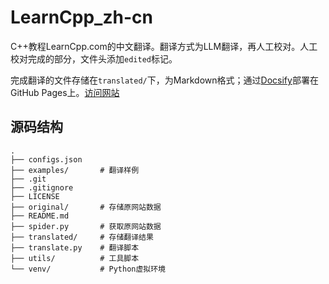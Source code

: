 # LearnCpp_zh-cn

C++教程LearnCpp.com的中文翻译。翻译方式为LLM翻译，再人工校对。人工校对完成的部分，文件头添加`edited`标记。

完成翻译的文件存储在`translated/`下，为Markdown格式；通过[Docsify](https://github.com/docsify/docsify)部署在GitHub Pages上。[访问网站](https://yutoly.github.io/learncpp_zh-cn/)

## 源码结构

```
.
├── configs.json
├── examples/       # 翻译样例
├── .git
├── .gitignore
├── LICENSE
├── original/       # 存储原网站数据
├── README.md
├── spider.py       # 获取原网站数据
├── translated/     # 存储翻译结果
├── translate.py    # 翻译脚本
├── utils/          # 工具脚本
└── venv/           # Python虚拟环境

```